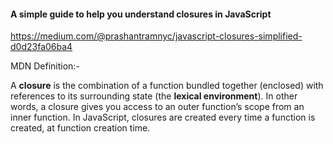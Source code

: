 #### A simple guide to help you understand closures in JavaScript

https://medium.com/@prashantramnyc/javascript-closures-simplified-d0d23fa06ba4



MDN Definition:-

A **closure** is the combination of a function bundled together (enclosed) with references to its surrounding state (the **lexical environment**). In other words, a closure gives you access to an outer function’s scope from an inner function. In JavaScript, closures are created every time a function is created, at function creation time.